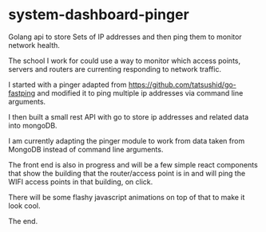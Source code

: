 # system-dashboard-pinger
Golang api to store Sets of IP addresses and then ping them to monitor network health. 

The school I work for could use a way to monitor which access points, servers and routers are currenting responding to network traffic. 

I started with a pinger adapted from https://github.com/tatsushid/go-fastping and modified it to ping multiple ip addresses via command line arguments. 

I then built a small rest API with go to store ip addresses and related data into mongoDB. 

I am currently adapting the pinger module to work from data taken from MongoDB instead of command line arguments. 

The front end is also in progress and will be a few simple react components that show the building that the router/access point is in and will ping the WIFI access points in that building, on click. 

There will be some flashy javascript animations on top of that to make it look cool.

The end. 

